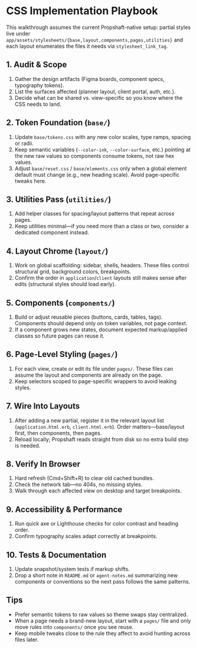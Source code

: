 # CSS Implementation Playbook

This walkthrough assumes the current Propshaft-native setup: partial styles live under `app/assets/stylesheets/{base,layout,components,pages,utilities}` and each layout enumerates the files it needs via `stylesheet_link_tag`.

## 1. Audit & Scope
1. Gather the design artifacts (Figma boards, component specs, typography tokens).
2. List the surfaces affected (planner layout, client portal, auth, etc.).
3. Decide what can be shared vs. view-specific so you know where the CSS needs to land.

## 2. Token Foundation (`base/`)
1. Update `base/tokens.css` with any new color scales, type ramps, spacing or radii.
2. Keep semantic variables (`--color-ink`, `--color-surface`, etc.) pointing at the new raw values so components consume tokens, not raw hex values.
3. Adjust `base/reset.css` / `base/elements.css` only when a global element default must change (e.g., new heading scale). Avoid page-specific tweaks here.

## 3. Utilities Pass (`utilities/`)
1. Add helper classes for spacing/layout patterns that repeat across pages.
2. Keep utilities minimal—if you need more than a class or two, consider a dedicated component instead.

## 4. Layout Chrome (`layout/`)
1. Work on global scaffolding: sidebar, shells, headers. These files control structural grid, background colors, breakpoints.
2. Confirm the order in `application`/`client` layouts still makes sense after edits (structural styles should load early).

## 5. Components (`components/`)
1. Build or adjust reusable pieces (buttons, cards, tables, tags). Components should depend only on token variables, not page context.
2. If a component grows new states, document expected markup/applied classes so future pages can reuse it.

## 6. Page-Level Styling (`pages/`)
1. For each view, create or edit its file under `pages/`. These files can assume the layout and components are already on the page.
2. Keep selectors scoped to page-specific wrappers to avoid leaking styles.

## 7. Wire Into Layouts
1. After adding a new partial, register it in the relevant layout list (`application.html.erb`, `client.html.erb`). Order matters—base/layout first, then components, then pages.
2. Reload locally; Propshaft reads straight from disk so no extra build step is needed.

## 8. Verify In Browser
1. Hard refresh (Cmd+Shift+R) to clear old cached bundles.
2. Check the network tab—no 404s, no missing styles.
3. Walk through each affected view on desktop and target breakpoints.

## 9. Accessibility & Performance
1. Run quick axe or Lighthouse checks for color contrast and heading order.
2. Confirm typography scales adapt correctly at breakpoints.

## 10. Tests & Documentation
1. Update snapshot/system tests if markup shifts.
2. Drop a short note in `README.md` or `agent-notes.md` summarizing new components or conventions so the next pass follows the same patterns.

## Tips
- Prefer semantic tokens to raw values so theme swaps stay centralized.
- When a page needs a brand-new layout, start with a `pages/` file and only move rules into `components/` once you see reuse.
- Keep mobile tweaks close to the rule they affect to avoid hunting across files later.
